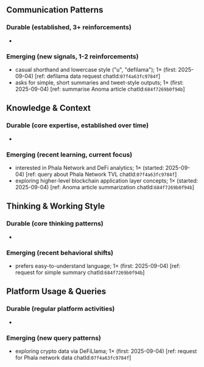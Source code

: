 ## Communication Patterns
### Durable (established, 3+ reinforcements)
-

### Emerging (new signals, 1-2 reinforcements)
- casual shorthand and lowercase style ("u", "defilama"); 1× (first: 2025-09-04) [ref: defilama data request chatId:`07f4a63fc9784f`]
- asks for simple, short summaries and tweet-style outputs; 1× (first: 2025-09-04) [ref: summarise Anoma article chatId:`684f7269b0f94b`]

## Knowledge & Context
### Durable (core expertise, established over time)
-

### Emerging (recent learning, current focus)  
- interested in Phala Network and DeFi analytics; 1× (started: 2025-09-04) [ref: query about Phala Network TVL chatId:`07f4a63fc9784f`]
- exploring higher-level blockchain application layer concepts; 1× (started: 2025-09-04) [ref: Anoma article summarization chatId:`684f7269b0f94b`]

## Thinking & Working Style
### Durable (core thinking patterns)
-

### Emerging (recent behavioral shifts)
- prefers easy-to-understand language; 1× (first: 2025-09-04) [ref: request for simple summary chatId:`684f7269b0f94b`]

## Platform Usage & Queries
### Durable (regular platform activities)
-

### Emerging (new query patterns)
- exploring crypto data via DeFiLlama; 1× (first: 2025-09-04) [ref: request for Phala network data chatId:`07f4a63fc9784f`]